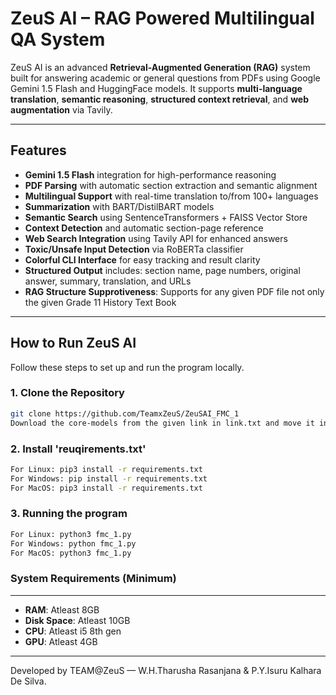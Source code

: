 #  ZeuS AI – RAG Powered Multilingual QA System

ZeuS AI is an advanced **Retrieval-Augmented Generation (RAG)** system built for answering academic or general questions from PDFs using Google Gemini 1.5 Flash and HuggingFace models. It supports **multi-language translation**, **semantic reasoning**, **structured context retrieval**, and **web augmentation** via Tavily.

---

##  Features

-  **Gemini 1.5 Flash** integration for high-performance reasoning
-  **PDF Parsing** with automatic section extraction and semantic alignment
-  **Multilingual Support** with real-time translation to/from 100+ languages
-  **Summarization** with BART/DistilBART models
-  **Semantic Search** using SentenceTransformers + FAISS Vector Store
-  **Context Detection** and automatic section-page reference
-  **Web Search Integration** using Tavily API for enhanced answers
-  **Toxic/Unsafe Input Detection** via RoBERTa classifier
-  **Colorful CLI Interface** for easy tracking and result clarity
-  **Structured Output** includes: section name, page numbers, original answer, summary, translation, and URLs
- **RAG Structure Supprotiveness**: Supports for any given PDF file not only the given Grade 11 History Text Book
---

## How to Run ZeuS AI

Follow these steps to set up and run the program locally.

### 1. Clone the Repository

```bash
git clone https://github.com/TeamxZeuS/ZeuSAI_FMC_1
Download the core-models from the given link in link.txt and move it in to where the 'fmc_1.py' file stays 
```

### 2. Install 'reuqirements.txt'

```bash
For Linux: pip3 install -r requirements.txt
For Windows: pip install -r requirements.txt
For MacOS: pip3 install -r requirements.txt
```
### 3. Running the program

```bash
For Linux: python3 fmc_1.py
For Windows: python fmc_1.py
For MacOS: python3 fmc_1.py
```

### System Requirements (Minimum)
---
- **RAM**: Atleast 8GB
- **Disk Space**: Atleast 10GB
- **CPU**: Atleast i5 8th gen
- **GPU**: Atleast 4GB
---


Developed by TEAM@ZeuS — W.H.Tharusha Rasanjana & P.Y.Isuru Kalhara De Silva.
